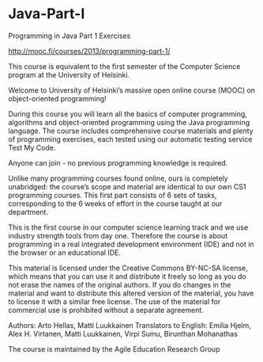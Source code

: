# Java-Part-I
Programming in Java Part 1 Exercises

http://mooc.fi/courses/2013/programming-part-1/

This course is equivalent to the first semester of the Computer Science program at the University of Helsinki.

Welcome to University of Helsinki’s massive open online course (MOOC) on object-oriented programming!

During this course you will learn all the basics of computer programming, algorithms and object-oriented programming using the Java programming language. The course includes comprehensive course materials and plenty of programming exercises, each tested using our automatic testing service Test My Code.

Anyone can join - no previous programming knowledge is required.

Unlike many programming courses found online, ours is completely unabridged: the course’s scope and material are identical to our own CS1 programming courses. This first part consists of 6 sets of tasks, corresponding to the 6 weeks of effort in the course taught at our department.

This is the first course in our computer science learning track and we use industry strength tools from day one. Therefore the course is about programming in a real integrated development environment (IDE) and not in the browser or an educational IDE.


This material is licensed under the Creative Commons BY-NC-SA license, which means that you can use it and distribute it freely so long as you do not erase the names of the original authors. If you do changes in the material and want to distribute this altered version of the material, you have to license it with a similar free license. The use of the material for commercial use is prohibited without a separate agreement.

Authors: Arto Hellas, Matti Luukkainen
Translators to English: Emilia Hjelm, Alex H. Virtanen, Matti Luukkainen, Virpi Sumu, Birunthan Mohanathas

The course is maintained by the Agile Education Research Group
